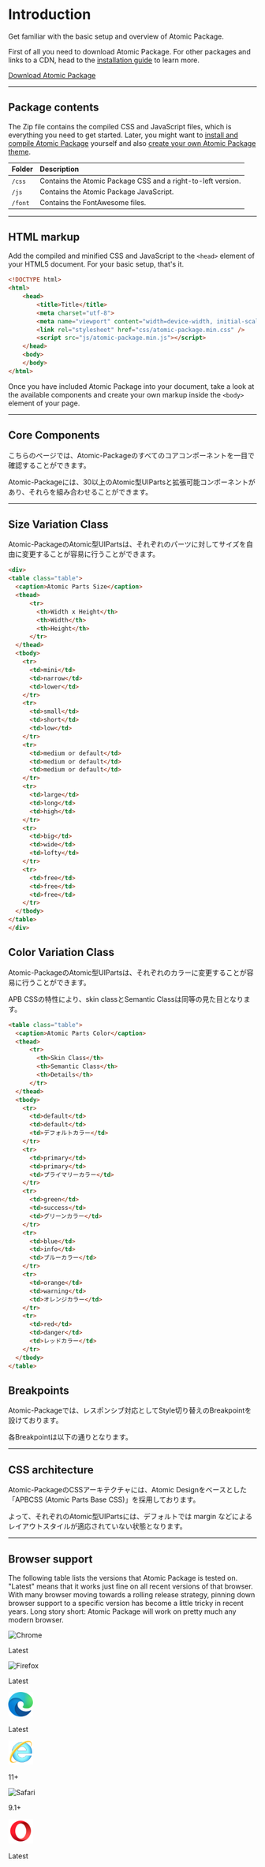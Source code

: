 # Introduction

<p class="uk-text-lead">Get familiar with the basic setup and overview of Atomic Package.</p>

First of all you need to download Atomic Package. For other packages and links to a CDN, head to the [installation guide](installation.md) to learn more.

<a class="btn primary" href="https://atomic-package.com/download">Download Atomic Package</a>

***

## Package contents

The Zip file contains the compiled CSS and JavaScript files, which is everything you need to get started. Later, you might want to [install and compile Atomic Package](installation.md) yourself and also [create your own Atomic Package theme](sass.md).

| Folder | Description                                                    |
|:-------|:---------------------------------------------------------------|
| `/css` | Contains the Atomic Package CSS and a right-to-left version.   |
| `/js`  | Contains the Atomic Package JavaScript. |
| `/font`  | Contains the FontAwesome files. |

***

## HTML markup

Add the compiled and minified CSS and JavaScript to the `<head>` element of your HTML5 document. For your basic setup, that's it.

```html
<!DOCTYPE html>
<html>
    <head>
        <title>Title</title>
        <meta charset="utf-8">
        <meta name="viewport" content="width=device-width, initial-scale=1">
        <link rel="stylesheet" href="css/atomic-package.min.css" />
        <script src="js/atomic-package.min.js"></script>
    </head>
    <body>
    </body>
</html>
```

Once you have included Atomic Package into your document, take a look at the available components and create your own markup inside the `<body>` element of your page.


***

## Core Components

こちらのページでは、Atomic-Packageのすべてのコアコンポーネントを一目で確認することができます。

Atomic-Packageには、30以上のAtomic型UIPartsと拡張可能コンポーネントがあり、それらを組み合わせることができます。


***

## Size Variation Class

Atomic-PackageのAtomic型UIPartsは、それぞれのパーツに対してサイズを自由に変更することが容易に行うことができます。

```html
<div>
<table class="table">
  <caption>Atomic Parts Size</caption>
  <thead>
      <tr>
        <th>Width x Height</th>
        <th>Width</th>
        <th>Height</th>
      </tr>
  </thead>
  <tbody>
    <tr>
      <td>mini</td>
      <td>narrow</td>
      <td>lower</td>
    </tr>
    <tr>
      <td>small</td>
      <td>short</td>
      <td>low</td>
    </tr>
    <tr>
      <td>medium or default</td>
      <td>medium or default</td>
      <td>medium or default</td>
    </tr>
    <tr>
      <td>large</td>
      <td>long</td>
      <td>high</td>
    </tr>
    <tr>
      <td>big</td>
      <td>wide</td>
      <td>lofty</td>
    </tr>
    <tr>
      <td>free</td>
      <td>free</td>
      <td>free</td>
    </tr>
  </tbody>
</table>
</div>
```

## Color Variation Class

Atomic-PackageのAtomic型UIPartsは、それぞれのカラーに変更することが容易に行うことができます。

APB CSSの特性により、skin classとSemantic Classは同等の見た目となります。

```html
<table class="table">
  <caption>Atomic Parts Color</caption>
  <thead>
      <tr>
        <th>Skin Class</th>
        <th>Semantic Class</th>
        <th>Details</th>
      </tr>
  </thead>
  <tbody>
    <tr>
      <td>default</td>
      <td>default</td>
      <td>デフォルトカラー</td>
    </tr>
    <tr>
      <td>primary</td>
      <td>primary</td>
      <td>プライマリーカラー</td>
    </tr>
    <tr>
      <td>green</td>
      <td>success</td>
      <td>グリーンカラー</td>
    </tr>
    <tr>
      <td>blue</td>
      <td>info</td>
      <td>ブルーカラー</td>
    </tr>
    <tr>
      <td>orange</td>
      <td>warning</td>
      <td>オレンジカラー</td>
    </tr>
    <tr>
      <td>red</td>
      <td>danger</td>
      <td>レッドカラー</td>
    </tr>
  </tbody>
</table>
```

## Breakpoints

Atomic-Packageでは、レスポンシブ対応としてStyle切り替えのBreakpointを設けております。

各Breakpointは以下の通りとなります。

***


## CSS architecture

Atomic-PackageのCSSアーキテクチャには、Atomic Designをベースとした「APBCSS (Atomic Parts Base CSS)」を採用しております。

よって、それぞれのAtomic型UIPartsには、デフォルトでは margin などによるレイアウトスタイルが適応されていない状態となります。



***

## Browser support

The following table lists the versions that Atomic Package is tested on. "Latest" means that it works just fine on all recent versions of that browser. With many browser moving towards a rolling release strategy, pinning down browser support to a specific version has become a little tricky in recent years. Long story short: Atomic Package will work on pretty much any modern browser.

<div class="uk-child-width-1-3 uk-child-width-expand@s uk-text-center" uk-grid uk-height-match="> * > div">
    <div>
        <div class="uk-flex uk-flex-center uk-flex-middle">
            <img src="https://raw.githubusercontent.com/alrra/browser-logos/master/src/chrome/chrome.svg?sanitize=true" width="50" alt="Chrome">
        </div>
        <p>Latest</p>
    </div>
    <div>
        <div class="uk-flex uk-flex-center uk-flex-middle">
            <img src="https://raw.githubusercontent.com/alrra/browser-logos/master/src/firefox/firefox.svg?sanitize=true" width="50" alt="Firefox">
        </div>
        <p>Latest</p>
    </div>
    <div>
        <div class="uk-flex uk-flex-center uk-flex-middle">
            <img src="https://raw.githubusercontent.com/alrra/browser-logos/master/src/edge/edge.svg?sanitize=true" width="50" alt="Edge">
        </div>
        <p>Latest</p>
    </div>
    <div>
        <div class="uk-flex uk-flex-center uk-flex-middle">
            <img src="https://raw.githubusercontent.com/alrra/browser-logos/master/src/archive/internet-explorer_9-11/internet-explorer_9-11.svg?sanitize=true" width="50" alt="IE">
        </div>
        <p>11+</p>
    </div>
    <div>
        <div class="uk-flex uk-flex-center uk-flex-middle">
            <img src="https://raw.githubusercontent.com/alrra/browser-logos/master/src/safari-ios/safari-ios.svg?sanitize=true" width="50" alt="Safari">
        </div>
        <p>9.1+</p>
    </div>
    <div>
        <div class="uk-flex uk-flex-center uk-flex-middle">
            <img src="https://raw.githubusercontent.com/alrra/browser-logos/master/src/opera/opera.svg?sanitize=true" width="50" alt="Opera">
        </div>
        <p>Latest</p>
    </div>
</div>
